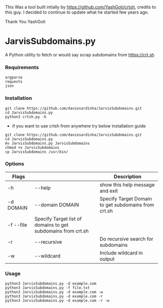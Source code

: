 This Was a tool built intially by https://github.com/YashGoti/crtsh, credits to this guy.
I decided to continue to update what he started few years ago.

Thank You YashGoti




# JarvisSubdomains.py
A Python utility to fetch or would say scrap subdomains from https://crt.sh

### Requirements
```
argparse
requests
json
```

### Installation
```
git clone https://github.com/daviosardinha/JarvisSubdomains.git
cd JarvisSubdomains.py
python3 crtsh.py -h
```
* if you want to use crtsh from anywhere try below installation guide
```
git clone https://github.com/daviosardinha/JarvisSubdomains.git
cd JarvisSubdomains.py
mv JarvisSubdomains.py JarvisSubdomains
chmod +x JarvisSubdomains
cp JarvisSubdomains /usr/bin/
```

### Options
|Flags||Description|
|-|-|-|
|-h|--help|show this help message and exit|
|-d DOMAIN|--domain DOMAIN|Specify Target Domain to get subdomains from crt.sh|
|-f --file| Specify Target list of domains to get subdomains from crt.sh
|-r|--recursive|Do recursive search for subdomains|
|-w|--wildcard|Include wildcard in output|

### Usage
```
python3 JarvisSubdomains.py -d example.com
python3 JarvisSubdomains.py -f file.txt
python3 JarvisSubdomains.py -d example.com -w
python3 JarvisSubdomains.py -d example.com -r
python3 JarvisSubdomains.py -d example.com -r -w
```
